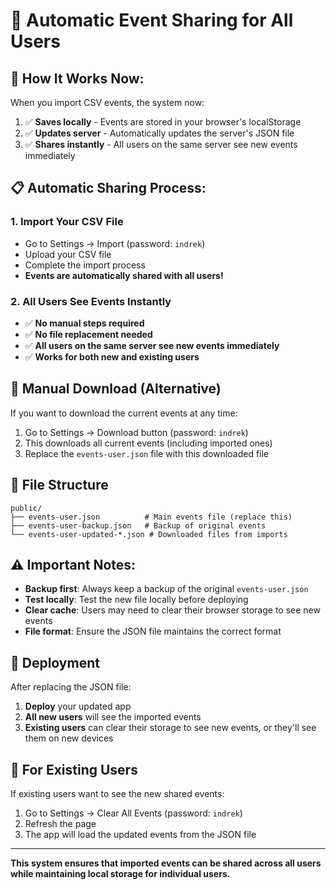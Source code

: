 # 🚀 Automatic Event Sharing for All Users

## 🎯 **How It Works Now:**

When you import CSV events, the system now:
1. ✅ **Saves locally** - Events are stored in your browser's localStorage
2. ✅ **Updates server** - Automatically updates the server's JSON file
3. ✅ **Shares instantly** - All users on the same server see new events immediately

## 📋 **Automatic Sharing Process:**

### 1. **Import Your CSV File**
- Go to Settings → Import (password: `indrek`)
- Upload your CSV file
- Complete the import process
- **Events are automatically shared with all users!**

### 2. **All Users See Events Instantly**
- ✅ **No manual steps required**
- ✅ **No file replacement needed**
- ✅ **All users on the same server see new events immediately**
- ✅ **Works for both new and existing users**

## 🔧 **Manual Download (Alternative)**

If you want to download the current events at any time:
1. Go to Settings → Download button (password: `indrek`)
2. This downloads all current events (including imported ones)
3. Replace the `events-user.json` file with this downloaded file

## 📁 **File Structure**

```
public/
├── events-user.json          # Main events file (replace this)
├── events-user-backup.json   # Backup of original events
└── events-user-updated-*.json # Downloaded files from imports
```

## ⚠️ **Important Notes:**

- **Backup first**: Always keep a backup of the original `events-user.json`
- **Test locally**: Test the new file locally before deploying
- **Clear cache**: Users may need to clear their browser storage to see new events
- **File format**: Ensure the JSON file maintains the correct format

## 🚀 **Deployment**

After replacing the JSON file:
1. **Deploy** your updated app
2. **All new users** will see the imported events
3. **Existing users** can clear their storage to see new events, or they'll see them on new devices

## 🔄 **For Existing Users**

If existing users want to see the new shared events:
1. Go to Settings → Clear All Events (password: `indrek`)
2. Refresh the page
3. The app will load the updated events from the JSON file

---

**This system ensures that imported events can be shared across all users while maintaining local storage for individual users.**
